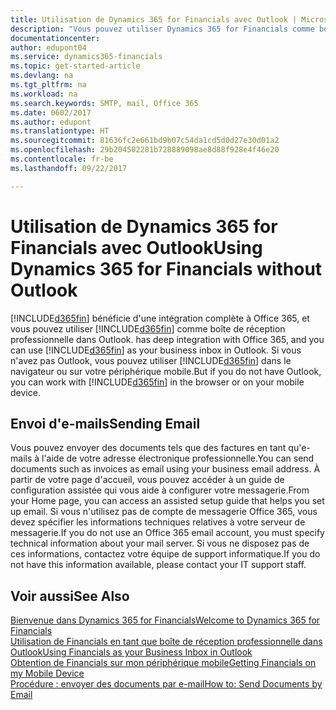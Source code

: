 ```yaml
---
title: Utilisation de Dynamics 365 for Financials avec Outlook | Microsoft Docs
description: "Vous pouvez utiliser Dynamics 365 for Financials comme boîte de réception professionnelle dans Outlook, car il est intégré à Office 365, cependant, vous pouvez également l'utiliser sans Outlook dans un navigateur ou sur votre périphérique mobile."
documentationcenter: 
author: edupont04
ms.service: dynamics365-financials
ms.topic: get-started-article
ms.devlang: na
ms.tgt_pltfrm: na
ms.workload: na
ms.search.keywords: SMTP, mail, Office 365
ms.date: 0602/2017
ms.author: edupont
ms.translationtype: HT
ms.sourcegitcommit: 81636fc2e661bd9b07c54da1cd5d0d27e30d01a2
ms.openlocfilehash: 29b204502281b728889098ae8d88f928e4f46e20
ms.contentlocale: fr-be
ms.lasthandoff: 09/22/2017

---
```

# <a name="using-dynamics-365-for-financials-without-outlook"></a><span data-ttu-id="c5d0c-103">Utilisation de Dynamics 365 for Financials avec Outlook</span><span class="sxs-lookup"><span data-stu-id="c5d0c-103">Using Dynamics 365 for Financials without Outlook</span></span>
[!INCLUDE[d365fin](includes/d365fin_md.md)]<span data-ttu-id="c5d0c-104"> bénéficie d'une intégration complète à Office 365, et vous pouvez utiliser [!INCLUDE[d365fin](includes/d365fin_md.md)] comme boîte de réception professionnelle dans Outlook.</span><span class="sxs-lookup"><span data-stu-id="c5d0c-104"> has deep integration with Office 365, and you can use [!INCLUDE[d365fin](includes/d365fin_md.md)] as your business inbox in Outlook.</span></span> <span data-ttu-id="c5d0c-105">Si vous n'avez pas Outlook, vous pouvez utiliser [!INCLUDE[d365fin](includes/d365fin_md.md)] dans le navigateur ou sur votre périphérique mobile.</span><span class="sxs-lookup"><span data-stu-id="c5d0c-105">But if you do not have Outlook, you can work with [!INCLUDE[d365fin](includes/d365fin_md.md)] in the browser or on your mobile device.</span></span>  

## <a name="sending-email"></a><span data-ttu-id="c5d0c-106">Envoi d'e-mails</span><span class="sxs-lookup"><span data-stu-id="c5d0c-106">Sending Email</span></span>
<span data-ttu-id="c5d0c-107">Vous pouvez envoyer des documents tels que des factures en tant qu'e-mails à l'aide de votre adresse électronique professionnelle.</span><span class="sxs-lookup"><span data-stu-id="c5d0c-107">You can send documents such as invoices as email using your business email address.</span></span> <span data-ttu-id="c5d0c-108">À partir de votre page d'accueil, vous pouvez accéder à un guide de configuration assistée qui vous aide à configurer votre messagerie.</span><span class="sxs-lookup"><span data-stu-id="c5d0c-108">From your Home page, you can access an assisted setup guide that helps you set up email.</span></span> <span data-ttu-id="c5d0c-109">Si vous n'utilisez pas de compte de messagerie Office 365, vous devez spécifier les informations techniques relatives à votre serveur de messagerie.</span><span class="sxs-lookup"><span data-stu-id="c5d0c-109">If you do not use an Office 365 email account, you must specify technical information about your mail server.</span></span> <span data-ttu-id="c5d0c-110">Si vous ne disposez pas de ces informations, contactez votre équipe de support informatique.</span><span class="sxs-lookup"><span data-stu-id="c5d0c-110">If you do not have this information available, please contact your IT support staff.</span></span>  


## <a name="see-also"></a><span data-ttu-id="c5d0c-111">Voir aussi</span><span class="sxs-lookup"><span data-stu-id="c5d0c-111">See Also</span></span>
[<span data-ttu-id="c5d0c-112">Bienvenue dans Dynamics 365 for Financials</span><span class="sxs-lookup"><span data-stu-id="c5d0c-112">Welcome to Dynamics 365 for Financials</span></span>](index.md)  
[<span data-ttu-id="c5d0c-113">Utilisation de Financials en tant que boîte de réception professionnelle dans Outlook</span><span class="sxs-lookup"><span data-stu-id="c5d0c-113">Using Financials as your Business Inbox in Outlook</span></span>](madeira-outlook.md)  
[<span data-ttu-id="c5d0c-114">Obtention de Financials sur mon périphérique mobile</span><span class="sxs-lookup"><span data-stu-id="c5d0c-114">Getting Financials on my Mobile Device</span></span>](install-mobile-app.md)  
[<span data-ttu-id="c5d0c-115">Procédure : envoyer des documents par e-mail</span><span class="sxs-lookup"><span data-stu-id="c5d0c-115">How to: Send Documents by Email</span></span>](ui-how-send-documents-email.md)

